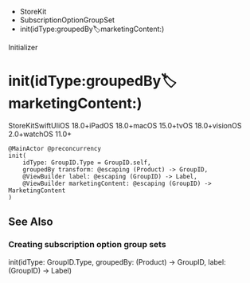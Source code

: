 

- StoreKit
- SubscriptionOptionGroupSet
-  init(idType:groupedBy:label:marketingContent:) 

Initializer

# init(idType:groupedBy:label:marketingContent:)

StoreKitSwiftUIiOS 18.0+iPadOS 18.0+macOS 15.0+tvOS 18.0+visionOS 2.0+watchOS 11.0+

``` source
@MainActor @preconcurrency
init(
    idType: GroupID.Type = GroupID.self,
    groupedBy transform: @escaping (Product) -> GroupID,
    @ViewBuilder label: @escaping (GroupID) -> Label,
    @ViewBuilder marketingContent: @escaping (GroupID) -> MarketingContent
)
```

## See Also

### Creating subscription option group sets

init(idType: GroupID.Type, groupedBy: (Product) -> GroupID, label: (GroupID) -> Label)

